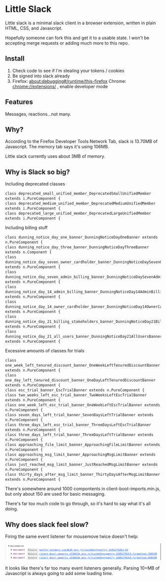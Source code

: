Little Slack
============

Little slack is a minimal slack client in a browser extension, written in plain HTML, CSS, and Javascript.

Hopefully someone can fork this and get it to a usable state. I won't be accepting merge requests or adding much more to this repo.

Install
-------

1. Check code to see if I'm stealing your tokens / cookies
2. Be signed into slack already
3. Firefox: [about:debugging#/runtime/this-firefox](about:debugging#/runtime/this-firefox "about:debugging#/runtime/this-firefox") Chrome: [chrome://extensions/](chrome://extensions/) , enable developer mode

Features
--------

Messages, reactions...not many.

Why?
----

According to the Firefox Developer Tools Network Tab, slack is 13.70MB of Javascript. The memory tab says it's using 106MB.

Little slack currently uses about 3MB of memory.


Why is Slack so big?
--------------------

Including deprecated classes
```
class deprecated_small_unified_member_DeprecatedSmallUnifiedMember extends i.PureComponent {
class deprecated_medium_unified_member_DeprecatedMediumUnifiedMember extends i.PureComponent {
class deprecated_large_unified_member_DeprecatedLargeUnifiedMember extends i.PureComponent {
```

Including billing stuff
```
class dunning_notice_day_one_banner_DunningNoticeDayOneBanner extends n.PureComponent {
class dunning_notice_day_three_banner_DunningNoticeDayThreeBanner extends n.Component {
class dunning_notice_day_seven_owner_cardholder_banner_DunningNoticeDaySevenOwnerCardholderBanner extends n.PureComponent {
class dunning_notice_day_seven_admin_billing_banner_DunningNoticeDaySevenAdminBillingBanner extends n.PureComponent {
class dunning_notice_day_14_admin_billing_banner_DunningNoticeDay14AdminBillingBanner extends n.PureComponent {
class dunning_notice_day_14_owner_cardholder_banner_DunningNoticeDay14OwnerCardholderBanner extends n.PureComponent {
class dunning_notice_day_21_billing_stakeholders_banner_DunningNoticeDay21BillingStakeholdersBanner extends n.PureComponent {
class dunning_notice_day_21_all_users_banner_DunningNoticeDay21AllUsersBanner extends n.PureComponent {
```

Excessive amounts of classes for trials
```
class one_week_left_tenured_discount_banner_OneWeekLeftTenuredDiscountBanner extends n.PureComponent {
class one_day_left_tenured_discount_banner_OneDayLeftTenuredDiscountBanner extends n.PureComponent {
class esc_trial_banner_EscTrialBanner extends n.PureComponent {
class two_weeks_left_esc_trial_banner_TwoWeeksLeftEscTrialBanner extends n.PureComponent {
class one_week_left_esc_trial_banner_OneWeekLeftEscTrialBanner extends n.PureComponent {
class seven_days_left_trial_banner_SevenDaysLeftTrialBanner extends n.PureComponent {
class three_days_left_esc_trial_banner_ThreeDaysLeftEscTrialBanner extends n.PureComponent {
class three_days_left_trial_banner_ThreeDaysLeftTrialBanner extends n.PureComponent {
class approaching_file_limit_banner_ApproachingFileLimitBanner extends n.PureComponent {
class approaching_msg_limit_banner_ApproachingMsgLimitBanner extends n.PureComponent {
class just_reached_msg_limit_banner_JustReachedMsgLimitBanner extends n.PureComponent {
class thirty_days_after_msg_limit_banner_ThirtyDaysAfterMsgLimitBanner extends n.PureComponent {
```

There's somewhere around 1000 compontents in client-boot-imports.min.js, but only about 150 are used for basic messaging.

There's far too much code to go through, so it's hard to say what it's all doing.


Why does slack feel slow?
-------------------------

Firing the same event listener for mousemove twice doesn't help:

![](slack_event.png)

It looks like there's far too many event listeners generally. Parsing 10+MB of Javascript is always going to add some loading time.

